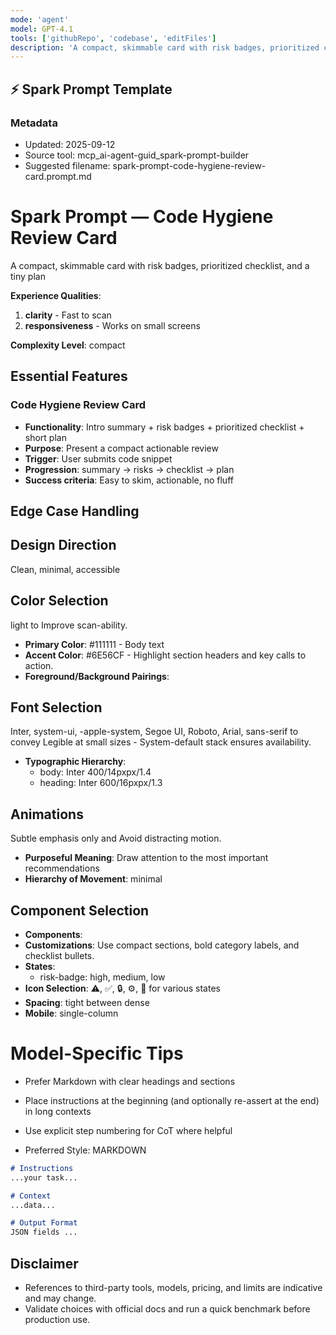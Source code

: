 ```yaml
---
mode: 'agent'
model: GPT-4.1
tools: ['githubRepo', 'codebase', 'editFiles']
description: 'A compact, skimmable card with risk badges, prioritized checklist, and a tiny plan'
---
```

## ⚡ Spark Prompt Template

### Metadata
- Updated: 2025-09-12
- Source tool: mcp_ai-agent-guid_spark-prompt-builder
- Suggested filename: spark-prompt-code-hygiene-review-card.prompt.md

# Spark Prompt — Code Hygiene Review Card

A compact, skimmable card with risk badges, prioritized checklist, and a tiny plan

**Experience Qualities**:
1. **clarity** - Fast to scan
2. **responsiveness** - Works on small screens

**Complexity Level**: compact

## Essential Features

### Code Hygiene Review Card
- **Functionality**: Intro summary + risk badges + prioritized checklist + short plan
- **Purpose**: Present a compact actionable review
- **Trigger**: User submits code snippet
- **Progression**: summary → risks → checklist → plan
- **Success criteria**: Easy to skim, actionable, no fluff

## Edge Case Handling

## Design Direction
Clean, minimal, accessible

## Color Selection
light to Improve scan-ability.

- **Primary Color**: #111111 - Body text
- **Accent Color**: #6E56CF - Highlight section headers and key calls to action.
- **Foreground/Background Pairings**:

## Font Selection
Inter, system-ui, -apple-system, Segoe UI, Roboto, Arial, sans-serif to convey Legible at small sizes - System-default stack ensures availability.

- **Typographic Hierarchy**:
  - body: Inter 400/14pxpx/1.4
  - heading: Inter 600/16pxpx/1.3

## Animations
Subtle emphasis only and Avoid distracting motion.

- **Purposeful Meaning**: Draw attention to the most important recommendations
- **Hierarchy of Movement**: minimal

## Component Selection
- **Components**:
- **Customizations**: Use compact sections, bold category labels, and checklist bullets.
- **States**:
  - risk-badge: high, medium, low
- **Icon Selection**: ⚠️, ✅, 🔒, ⚙️, 🧹 for various states
- **Spacing**: tight between dense
- **Mobile**: single-column

# Model-Specific Tips

- Prefer Markdown with clear headings and sections
- Place instructions at the beginning (and optionally re-assert at the end) in long contexts
- Use explicit step numbering for CoT where helpful

- Preferred Style: MARKDOWN

```md
# Instructions
...your task...

# Context
...data...

# Output Format
JSON fields ...
```


## Disclaimer
- References to third-party tools, models, pricing, and limits are indicative and may change.
- Validate choices with official docs and run a quick benchmark before production use.
